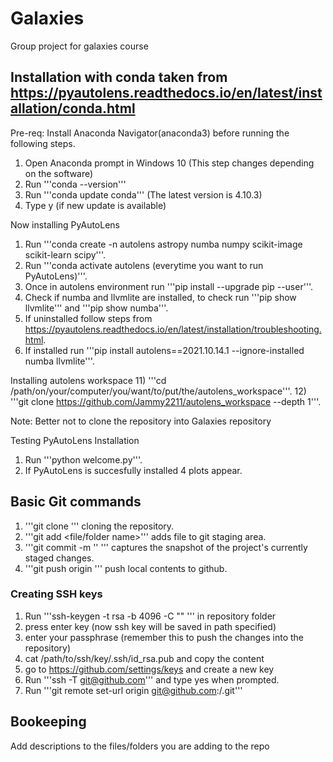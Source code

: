 # Galaxies
Group project for galaxies course

## Installation with conda taken from https://pyautolens.readthedocs.io/en/latest/installation/conda.html

Pre-req: Install Anaconda Navigator(anaconda3) before running the following steps.
1) Open Anaconda prompt in Windows 10 (This step changes depending on the software)
2) Run '''conda --version'''
3) Run '''conda update conda''' (The latest version is 4.10.3)
4) Type y (if new update is available)

Now installing PyAutoLens
1) Run '''conda create -n autolens astropy numba numpy scikit-image scikit-learn scipy'''.
2) Run '''conda activate autolens (everytime you want to run PyAutoLens)'''.
3) Once in autolens environment run '''pip install --upgrade pip --user'''.
4) Check if numba and llvmlite are installed, to check run '''pip show llvmlite''' and '''pip show numba'''.
5) If uninstalled follow steps from https://pyautolens.readthedocs.io/en/latest/installation/troubleshooting.html.
6) If installed run '''pip install autolens==2021.10.14.1 --ignore-installed numba llvmlite'''.

Installing autolens workspace
11) '''cd /path/on/your/computer/you/want/to/put/the/autolens_workspace'''.
12) '''git clone https://github.com/Jammy2211/autolens_workspace --depth 1'''.

Note: Better not to clone the repository into Galaxies repository

Testing PyAutoLens Installation
1) Run '''python welcome.py'''.
2) If PyAutoLens is succesfully installed 4 plots appear.

## Basic Git commands
1) '''git clone <repository https>''' cloning the repository.
2) '''git add <file/folder name>''' adds file to git staging area.
3) '''git commit -m '<message for the commit>' ''' captures the snapshot of the project's currently staged changes.
4) '''git push origin <branch name>''' push local contents to github.

### Creating SSH keys

1) Run '''ssh-keygen -t rsa -b 4096 -C "<your git email id>" ''' in repository folder
2) press enter key (now ssh key will be saved in path specified)
3) enter your passphrase (remember this to push the changes into the repository)
4) cat /path/to/ssh/key/.ssh/id_rsa.pub and copy the content
5) go to https://github.com/settings/keys and create a new key
6) Run '''ssh -T git@github.com''' and type yes when prompted.
7) Run '''git remote set-url origin git@github.com:<username>/<repository name>.git'''

## Bookeeping

Add descriptions to the files/folders you are adding to the repo
